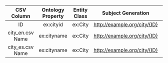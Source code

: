 | CSV Column | Ontology Property | Entity Class | Subject Generation | Datatype | Language Annotations |
|:----------:|:-----------------:|:------------:|:------------------:|:--------:|:--------------------:|
| ID | ex:cityid | ex:City | http://example.org/city/{ID} | xsd:integer  | |
| city_en.csv Name | ex:cityname | ex:City | http://example.org/city/{ID} | xsd:langString | @en |
| city_es.csv Name | ex:cityname | ex:City | http://example.org/city/{ID} | xsd:langString | @es |